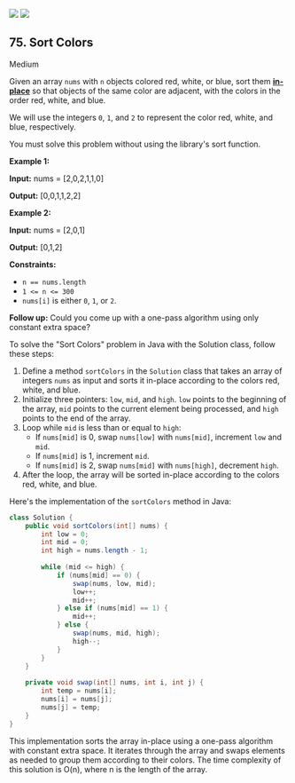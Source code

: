 [![](https://img.shields.io/github/stars/javadev/LeetCode-in-Java?label=Stars&style=flat-square)](https://github.com/javadev/LeetCode-in-Java)
[![](https://img.shields.io/github/forks/javadev/LeetCode-in-Java?label=Fork%20me%20on%20GitHub%20&style=flat-square)](https://github.com/javadev/LeetCode-in-Java/fork)

## 75\. Sort Colors

Medium

Given an array `nums` with `n` objects colored red, white, or blue, sort them **[in-place](https://en.wikipedia.org/wiki/In-place_algorithm)** so that objects of the same color are adjacent, with the colors in the order red, white, and blue.

We will use the integers `0`, `1`, and `2` to represent the color red, white, and blue, respectively.

You must solve this problem without using the library's sort function.

**Example 1:**

**Input:** nums = [2,0,2,1,1,0]

**Output:** [0,0,1,1,2,2] 

**Example 2:**

**Input:** nums = [2,0,1]

**Output:** [0,1,2] 

**Constraints:**

*   `n == nums.length`
*   `1 <= n <= 300`
*   `nums[i]` is either `0`, `1`, or `2`.

**Follow up:** Could you come up with a one-pass algorithm using only constant extra space?

To solve the "Sort Colors" problem in Java with the Solution class, follow these steps:

1. Define a method `sortColors` in the `Solution` class that takes an array of integers `nums` as input and sorts it in-place according to the colors red, white, and blue.
2. Initialize three pointers: `low`, `mid`, and `high`. `low` points to the beginning of the array, `mid` points to the current element being processed, and `high` points to the end of the array.
3. Loop while `mid` is less than or equal to `high`:
   - If `nums[mid]` is 0, swap `nums[low]` with `nums[mid]`, increment `low` and `mid`.
   - If `nums[mid]` is 1, increment `mid`.
   - If `nums[mid]` is 2, swap `nums[mid]` with `nums[high]`, decrement `high`.
4. After the loop, the array will be sorted in-place according to the colors red, white, and blue.

Here's the implementation of the `sortColors` method in Java:

```java
class Solution {
    public void sortColors(int[] nums) {
        int low = 0;
        int mid = 0;
        int high = nums.length - 1;
        
        while (mid <= high) {
            if (nums[mid] == 0) {
                swap(nums, low, mid);
                low++;
                mid++;
            } else if (nums[mid] == 1) {
                mid++;
            } else {
                swap(nums, mid, high);
                high--;
            }
        }
    }
    
    private void swap(int[] nums, int i, int j) {
        int temp = nums[i];
        nums[i] = nums[j];
        nums[j] = temp;
    }
}
```

This implementation sorts the array in-place using a one-pass algorithm with constant extra space. It iterates through the array and swaps elements as needed to group them according to their colors. The time complexity of this solution is O(n), where n is the length of the array.